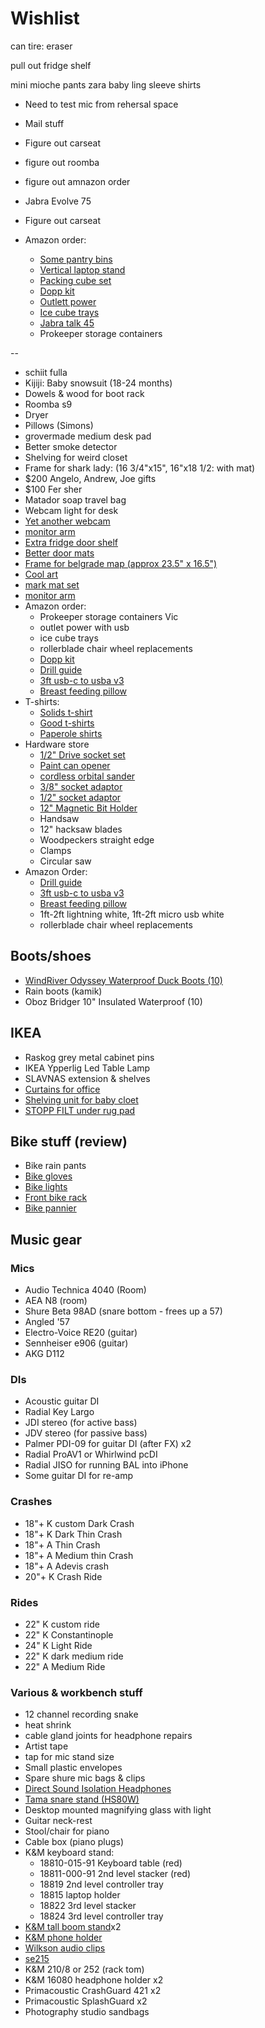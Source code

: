 # Wishlist

can tire: eraser


pull out fridge shelf

mini mioche pants
zara baby ling sleeve shirts

- Need to test mic from rehersal space
- Mail stuff
- Figure out carseat
- figure out roomba
- figure out amnazon order
- Jabra Evolve 75

- Figure out carseat

- Amazon order:
  - [Some pantry bins](https://www.amazon.ca/Set-Refrigerator-Organizer-Bins-Countertops/dp/B07Q5B9GCS/141-6938667-4787823)
  - [Vertical laptop stand](https://www.amazon.ca/Mosiso-Designed-Vertical-Space-Saving-Compatible/dp/B07K2V4B6F)
  - [Packing cube set](https://www.amazon.ca/Eagle-Creek-Specter-Compression-Strobe/dp/B00BYFC4Z4/141-6152430-5699605?psc=1)
  - [Dopp kit](https://www.amazon.ca/Kattee-Toiletry-Cosmetic-Organizer-Shaving/dp/B06WW49MRW)
  - [Outlett power](https://www.amazon.ca/Aduro-Protector-Multiple-Splitter-Extender/dp/B08C2FH7V1)
  - [Ice cube trays](https://www.amazon.ca/Silicone-Pieces-Square-Whiskey-Drinking/dp/B084VNJCX4)
  - [Jabra talk 45](https://www.amazon.ca/Jabra-100-99800902-20-Headset-Bluetooth-Smartphones/dp/B07G6HK3WM)
  - Prokeeper storage containers

--

- schiit fulla
- Kijiji: Baby snowsuit (18-24 months)
- Dowels & wood for boot rack
- Roomba s9
- Dryer
- Pillows (Simons)
- grovermade medium desk pad
- Better smoke detector
- Shelving for weird closet
- Frame for shark lady: (16 3/4"x15", 16"x18 1/2: with mat)
- $200 Angelo, Andrew, Joe gifts
- $100 Fer sher
- Matador soap travel bag
- Webcam light for desk
- [Yet another webcam](logitech.com/en-ca/product/hd-pro-webcam-c920)
- [monitor arm](https://www.amazon.ca/WALI-Adjustable-Capacity-GSDM001S-Metallic/dp/B0875MCXS7)
- [Extra fridge door shelf](https://www.reliableparts.ca/product/inv_15152029)
- [Better door mats](https://www.llbean.ca/shop/Waterhog-Mats/506645)
- [Frame for belgrade map (approx 23.5" x 16.5")](https://www.arttoframe.com/23x15-Satin-White-Frame-picture-frame/FRBW26074?page_type=E)
- [Cool art](https://www.concealed-art.com/nes-art)
- [mark mat set](https://www.thepepinshop.com/collections/storage-utility/products/mark-mat-set-jungle-3-markers)
- [monitor arm](https://www.amazon.com/WALI-Single-Monitor-Adjustable-Capacity/dp/B018MT6ZEK/)
- Amazon order:
  - Prokeeper storage containers Vic
  - outlet power with usb
  - ice cube trays
  - rollerblade chair wheel replacements
  - [Dopp kit](https://www.amazon.com/Dopp-kit-Shaving-Small-Toiletry/dp/B07R9R6VD2/)
  - [Drill guide](https://www.amazon.ca/Milescraft-1318-DrillMate-Drill-Guide/dp/B014A1Z92I)
  - [3ft usb-c to usba v3](https://www.amazon.ca/Anker-Powerline-Durability-Samsung-Nintendo/dp/B01GN0M6NE/)
  - [Breast feeding pillow](https://www.amazon.ca/My-Brest-Friend-Breastfeeding-Natural/dp/B002IID23Y/)
- T-shirts:
  - [Solids t-shirt](https://solids.bandcamp.com/merch)
  - [Good t-shirts](https://us.kowtowclothing.com/)
  - [Paperole shirts](https://www.paperole.com/)
- Hardware store
  - [1/2" Drive socket set](https://www.homedepot.ca/product/dewalt-1-2-inch-drive-combination-impact-socket-set-23-piece-/1001104069)
  - [Paint can opener](https://www.homedepot.ca/product/bennett-paint-can-opener-metal/1000183133)
  - [cordless orbital sander](https://www.homedepot.ca/product/makita-18v-cordless-random-orbit-sander-tool-only-/1000718274)
  - [3/8" socket adaptor](https://www.homedepot.ca/product/milwaukee-tool-1-4-inch-x-3-8-inch-steel-square-socket-adapter/1000741100)
  - [1/2" socket adaptor](https://www.homedepot.ca/product/dewalt-1-4-inch-hex-to-1-2-inch-square-impact-ready-socket-adapter/1000657751)
  - [12" Magnetic Bit Holder](https://www.homedepot.ca/product/milwaukee-tool-shockwave-12-inch-magnetic-bit-tip-holder/1001011002)
  - Handsaw
  - 12" hacksaw blades
  - Woodpeckers straight edge
  - Clamps
  - Circular saw
- Amazon Order:
  - [Drill guide](https://www.amazon.ca/Milescraft-1318-DrillMate-Drill-Guide/dp/B014A1Z92I)
  - [3ft usb-c to usba v3](https://www.amazon.ca/Anker-Powerline-Durability-Samsung-Nintendo/dp/B01GN0M6NE/)
  - [Breast feeding pillow](https://www.amazon.ca/My-Brest-Friend-Breastfeeding-Natural/dp/B002IID23Y/)
  - 1ft-2ft lightning white, 1ft-2ft micro usb white
  - rollerblade chair wheel replacements

## Boots/shoes

- [WindRiver Odyssey Waterproof Duck Boots (10)](https://www.marks.com/en/windriver-mens-odyssey-waterproof-duck-boots-103219.html)
- Rain boots (kamik)
- Oboz Bridger 10" Insulated Waterproof (10)

## IKEA

- Raskog grey metal cabinet pins
- IKEA Ypperlig Led Table Lamp
- SLAVNAS extension & shelves
- [Curtains for office](https://www.ikea.com/ca/en/p/borghild-sheer-curtains-1-pair-white-00291297/)
- [Shelving unit for baby cloet](https://www.ikea.com/ca/en/p/bror-shelving-unit-black-s89276463/)
- [STOPP FILT under rug pad](https://www.ikea.com/ca/en/p/stopp-filt-rug-underlay-with-anti-slip-90132261/)

## Bike stuff (review)

- Bike rain pants
- [Bike gloves](https://www.cyclingweekly.com/group-tests/the-best-winter-cycling-gloves-6216)
- [Bike lights](https://www.cyclingweekly.com/group-tests/cycling-lights-buyers-guide-141811)
- [Front bike rack](https://www.primeauvelo.com/en/journey-dlx-lowrider-front-rack-22171-0011625.html)
- [Bike pannier](https://www.twowheelgear.com/collections/panniers/products/pannier-backpack-convertible-lite-and-plus?variant=31656254963772)

## Music gear

### Mics

- Audio Technica 4040 (Room)
- AEA N8 (room)
- Shure Beta 98AD (snare bottom - frees up a 57)
- Angled '57
- Electro-Voice RE20 (guitar)
- Sennheiser e906 (guitar)
- AKG D112

### DIs

- Acoustic guitar DI
- Radial Key Largo
- JDI stereo (for active bass)
- JDV stereo (for passive bass)
- Palmer PDI-09 for guitar DI (after FX) x2
- Radial ProAV1 or Whirlwind pcDI
- Radial JISO for running BAL into iPhone
- Some guitar DI for re-amp

### Crashes

- 18"+ K custom Dark Crash
- 18"+ K Dark Thin Crash
- 18"+ A Thin Crash
- 18"+ A Medium thin Crash
- 18"+ A Adevis crash
- 20"+ K Crash Ride

### Rides

- 22" K custom ride
- 22" K Constantinople
- 24" K Light Ride
- 22" K dark medium ride
- 22" A Medium Ride

### Various & workbench stuff

- 12 channel recording snake
- heat shrink
- cable gland joints for headphone repairs
- Artist tape
- tap for mic stand size
- Small plastic envelopes
- Spare shure mic bags & clips
- [Direct Sound Isolation Headphones](https://www.extremeheadphones.com/product-page/ex29-plus)
- [Tama snare stand (HS80W)](https://www.timpano-percussion.com/us/pied-de-caisse-claire-tama-roadpro-hs80w.html?id=43102689)
- Desktop mounted magnifying glass with light
- Guitar neck-rest
- Stool/chair for piano
- Cable box (piano plugs)
- K&M keyboard stand:
  - 18810-015-91 Keyboard table (red)
  - 18811-000-91 2nd level stacker (red)
  - 18819 2nd level controller tray
  - 18815 laptop holder
  - 18822 3rd level stacker
  - 18824 3rd level controller tray
- [K&M tall boom stand](http://www.economik.com/km/21021-black/)x2
- [K&M phone holder](https://www.amazon.ca/dp/B00AF65OBE?tag=marcpric08-21)
- [Wilkson audio clips](https://www.soundonsound.com/reviews/wilkinson-audio-mic-clips)
- [se215](https://www.shure.com/en-US/products/earphones/se215)
- K&M 210/8 or 252 (rack tom)
- K&M 16080 headphone holder x2
- Primacoustic CrashGuard 421 x2
- Primacoustic SplashGuard x2
- Photography studio sandbags
